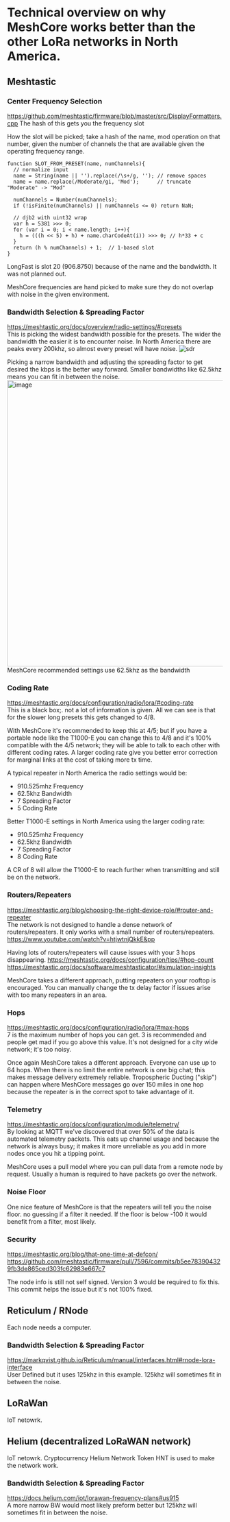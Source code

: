 



# Technical overview on why MeshCore works better than the other LoRa networks in North America.

## Meshtastic

### Center Frequency Selection
https://github.com/meshtastic/firmware/blob/master/src/DisplayFormatters.cpp The hash of this gets you the frequency slot

How the slot will be picked; take a hash of the name, mod operation on that number, given the number of channels the that are available given the operating frequency range.
```
function SLOT_FROM_PRESET(name, numChannels){
  // normalize input
  name = String(name || '').replace(/\s+/g, ''); // remove spaces
  name = name.replace(/Moderate/gi, 'Mod');      // truncate "Moderate" -> "Mod"

  numChannels = Number(numChannels);
  if (!isFinite(numChannels) || numChannels <= 0) return NaN;

  // djb2 with uint32 wrap
  var h = 5381 >>> 0;
  for (var i = 0; i < name.length; i++){
    h = (((h << 5) + h) + name.charCodeAt(i)) >>> 0; // h*33 + c
  }
  return (h % numChannels) + 1;  // 1-based slot
}
```
LongFast is slot 20 (906.8750) because of the name and the bandwidth. It was not planned out. 

MeshCore frequencies are hand picked to make sure they do not overlap with noise in the given environment. 

### Bandwidth Selection & Spreading Factor
https://meshtastic.org/docs/overview/radio-settings/#presets  
This is picking the widest bandwidth possible for the presets. The wider the bandwidth the easier it is to encounter noise. In North America there are peaks every 200khz, so almost every preset will have noise. 
![sdr](https://github.com/user-attachments/assets/a916f9fe-f783-45e6-ae25-7670e844592c)

Picking a narrow bandwidth and adjusting the spreading factor to get desired the kbps is the better way forward. Smaller bandwidths like 62.5khz means you can fit in between the noise. 
<img width="1100" height="668" alt="image" src="https://github.com/user-attachments/assets/3b32cb25-2475-46b6-8486-f117d964b461" />
MeshCore recommended settings use 62.5khz as the bandwidth

### Coding Rate
https://meshtastic.org/docs/configuration/radio/lora/#coding-rate  
This is a black box;. not a lot of information is given. All we can see is that for the slower long presets this gets changed to 4/8.

With MeshCore it's recommended to keep this at 4/5; but if you have a portable node like the T1000-E you can change this to 4/8 and it's 100% compatible with the 4/5 network; they will be able to talk to each other with different coding rates. A larger coding rate give you better error correction for marginal links at the cost of taking more tx time. 

A typical repeater in North America the radio settings would be:    
- 910.525mhz Frequency  
- 62.5khz Bandwidth  
- 7 Spreading Factor  
- 5 Coding Rate  

Better T1000-E settings in North America using the larger coding rate:  
- 910.525mhz Frequency  
- 62.5khz Bandwidth  
- 7 Spreading Factor  
- 8 Coding Rate  

A CR of 8 will allow the T1000-E to reach further when transmitting and still be on the network. 

### Routers/Repeaters
https://meshtastic.org/blog/choosing-the-right-device-role/#router-and-repeater  
The network is not designed to handle a dense network of routers/repeaters. It only works with a small number of routers/repeaters. https://www.youtube.com/watch?v=htjwtnjQkkE&pp  

Having lots of routers/repeaters will cause issues with your 3 hops disappearing. 
https://meshtastic.org/docs/configuration/tips/#hop-count  
https://meshtastic.org/docs/software/meshtasticator/#simulation-insights  

MeshCore takes a different approach, putting repeaters on your rooftop is encouraged. You can manually change the tx delay factor if issues arise with too many repeaters in an area. 

### Hops
https://meshtastic.org/docs/configuration/radio/lora/#max-hops  
7 is the maximum number of hops you can get. 3 is recommended and people get mad if you go above this value. It's not designed for a city wide network; it's too noisy.

Once again MeshCore takes a different approach. Everyone can use up to 64 hops. When there is no limit the entire network is one big chat; this makes message delivery extremely reliable. Tropospheric Ducting ("skip") can happen where MeshCore messages go over 150 miles in one hop because the repeater is in the correct spot to take advantage of it.

### Telemetry
https://meshtastic.org/docs/configuration/module/telemetry/  
By looking at MQTT we've discovered that over 50% of the data is automated telemetry packets. This eats up channel usage and because the network is always busy; it makes it more unreliable as you add in more nodes once you hit a tipping point. 

MeshCore uses a pull model where you can pull data from a remote node by request. Usually a human is required to have packets go over the network. 

### Noise Floor
One nice feature of MeshCore is that the repeaters will tell you the noise floor. no guessing if a filter it needed. If the floor is below -100 it would benefit from a filter, most likely.  

### Security
https://meshtastic.org/blog/that-one-time-at-defcon/  
https://github.com/meshtastic/firmware/pull/7596/commits/b5ee783904329fb3de865ced303fc62983e667c7  

The node info is still not self signed. Version 3 would be required to fix this. This commit helps the issue but it's not 100% fixed. 

## Reticulum / RNode
Each node needs a computer.

### Bandwidth Selection & Spreading Factor
https://markqvist.github.io/Reticulum/manual/interfaces.html#rnode-lora-interface  
User Defined but it uses 125khz in this example. 125khz will sometimes fit in between the noise. 

## LoRaWan
IoT netowrk.

## Helium (decentralized LoRaWAN network)
IoT netowrk. Cryptocurrency Helium Network Token HNT is used to make the network work. 

### Bandwidth Selection & Spreading Factor
https://docs.helium.com/iot/lorawan-frequency-plans#us915  
A more narrow BW would most likely preform better but 125khz will sometimes fit in between the noise. 
